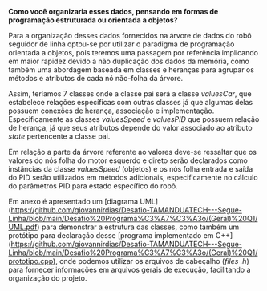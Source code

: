 **Como você organizaria esses dados, pensando em formas de programação estruturada ou orientada a objetos?**

Para a organização desses dados fornecidos na árvore de dados do robô seguidor de linha optou-se por utilizar o paradigma de programação orientada a objetos, pois teremos uma passagem por referência implicando em maior rapidez devido a não duplicação dos dados da memória, como também uma abordagem baseada em classes e heranças para agrupar os métodos e atributos de cada nó não-folha da árvore.

Assim, teríamos 7 classes onde a classe pai será a classe *valuesCar*, que estabelece relações específicas com outras classes já que algumas delas possuem conexões de herança, associação e implementação. Especificamente as classes *valuesSpeed* e *valuesPID*  que possuem relação de herança, já que seus atributos depende do valor associado ao atributo *state* pertencente a classe pai.

Em relação a parte da árvore referente ao valores deve-se ressaltar que os valores do nós folha do motor esquerdo e direto serão declarados como instâncias da classe *valuesSpeed* (objetos) e os nós folha entrada e saída do PID serão utilizados em métodos adicionais, especificamente no cálculo do parâmetros PID para estado específico do robô.

Em anexo é apresentado um [diagrama UML] (https://github.com/giovannirdias/Desafio-TAMANDUATECH---Segue-Linha/blob/main/Desafio%20Programa%C3%A7%C3%A3o/(Geral)%20Q1/UML.pdf) para demonstrar a estrutura das classes, como também um protótipo para declaração desse [programa implementado em C++] (https://github.com/giovannirdias/Desafio-TAMANDUATECH---Segue-Linha/blob/main/Desafio%20Programa%C3%A7%C3%A3o/(Geral)%20Q1/prototipo.cpp), onde podemos utilizar os arquivos de cabeçalho (*files .h*) para fornecer informações em arquivos gerais de execução, facilitando a organização do projeto.
